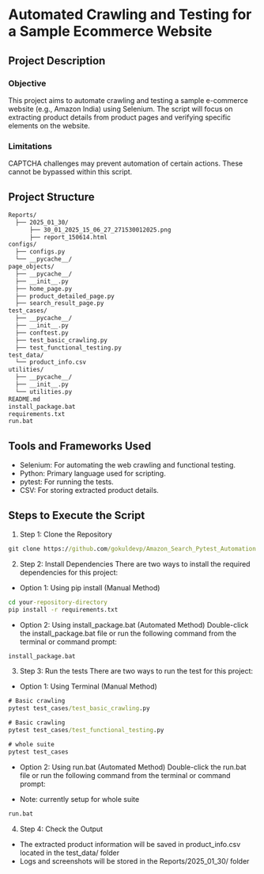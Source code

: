 # Automated Crawling and Testing for a Sample Ecommerce Website

## Project Description
### Objective
This project aims to automate crawling and testing a sample e-commerce website (e.g., Amazon India) using Selenium. The script will focus on extracting product details from product pages and verifying specific elements on the website.

### Limitations
CAPTCHA challenges may prevent automation of certain actions. These cannot be bypassed within this script.

## Project Structure
```markdown
Reports/
  ├── 2025_01_30/
      ├── 30_01_2025_15_06_27_271530012025.png
      ├── report_150614.html
configs/
  ├── configs.py
  └── __pycache__/
page_objects/
  ├── __pycache__/
  ├── __init__.py
  ├── home_page.py
  ├── product_detailed_page.py
  ├── search_result_page.py
test_cases/
  ├── __pycache__/
  ├── __init__.py
  ├── conftest.py
  ├── test_basic_crawling.py
  ├── test_functional_testing.py
test_data/
  └── product_info.csv
utilities/
  ├── __pycache__/
  ├── __init__.py
  └── utilities.py
README.md
install_package.bat
requirements.txt
run.bat
```

## Tools and Frameworks Used
* Selenium: For automating the web crawling and functional testing.
* Python: Primary language used for scripting.
* pytest: For running the tests.
* CSV: For storing extracted product details.

## Steps to Execute the Script
1. Step 1: Clone the Repository
```cmd
git clone https://github.com/gokuldevp/Amazon_Search_Pytest_Automation.git 
```

2. Step 2: Install Dependencies
There are two ways to install the required dependencies for this project:
* Option 1: Using pip install (Manual Method)
```cmd
cd your-repository-directory
pip install -r requirements.txt
```

* Option 2: Using install_package.bat (Automated Method)
Double-click the install_package.bat file or run the following command from the terminal or command prompt:
```cmd
install_package.bat
```

3. Step 3: Run the tests
There are two ways to run the test for this project:
* Option 1: Using Terminal (Manual Method)
```cmd
# Basic crawling
pytest test_cases/test_basic_crawling.py

# Basic crawling
pytest test_cases/test_functional_testing.py

# whole suite
pytest test_cases
```

* Option 2: Using run.bat (Automated Method)
Double-click the run.bat file or run the following command from the terminal or command prompt:
- Note: currently setup for whole suite
```cmd
run.bat
```
4. Step 4: Check the Output
* The extracted product information will be saved in product_info.csv located in the test_data/ folder
* Logs and screenshots will be stored in the Reports/2025_01_30/ folder